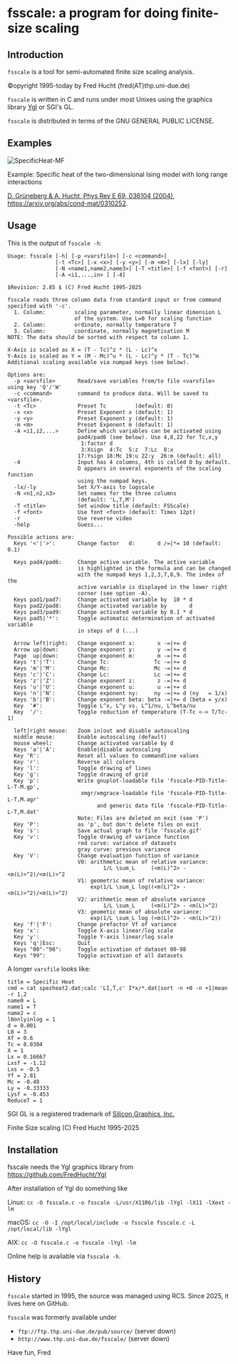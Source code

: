 # fsscale: a program for doing finite-size scaling

## Introduction

`fsscale` is a tool for semi-automated finite size scaling analysis.

&copy;opyright 1995-today by Fred Hucht (fred(AT)thp.uni-due.de)

`fsscale` is written in C and runs under most Unixes using the graphics library <a href="https://github.com/FredHucht/Ygl">Ygl</a> or SGI's GL. 

`fsscale` is distributed in terms of the GNU GENERAL PUBLIC LICENSE. 

## Examples

![SpecificHeat-MF](https://github.com/user-attachments/assets/16c6ee5f-348d-42a9-bfc4-913df4ea0cec)

Example: Specific heat of the two-dimensional Ising model with long range interactions

<a href="https://doi.org/10.1103/PhysRevE.69.036104">D. Grüneberg & A. Hucht, Phys Rev E 69, 036104 (2004)</a>, https://arxiv.org/abs/cond-mat/0310252.

## Usage
This is the output of `fsscale -h`:
```
Usage: fsscale [-h] [-p <varsfile>] [-c <command>]
               [-t <Tc>] [-x <x>] [-y <y>] [-m <m>] [-lx] [-ly]
               [-N <name1,name2,name3>] [-T <title>] [-f <font>] [-r]
               [-A <i1,...,in> ] [-4]

$Revision: 2.85 $ (C) Fred Hucht 1995-2025

fsscale reads three column data from standard input or from command specified with '-c'.
  1. Column:         scaling parameter, normally linear dimension L
                     of the system. Use L=0 for scaling function
  2. Column:         ordinate, normally temperature T
  3. Column:         coordinate, normally magnetisation M
NOTE: The data should be sorted with respect to column 1.

X-Axis is scaled as X = (T - Tc)^z * (L - Lc)^x      
Y-Axis is scaled as Y = (M - Mc)^u * (L - Lc)^y * (T - Tc)^m
Additional scaling available via numpad keys (see below).

Options are:
  -p <varsfile>       Read/save variables from/to file <varsfile> using key 'Q'/'W'
  -c <command>        command to produce data. Will be saved to <varsfile>.
  -t <Tc>             Preset Tc         (default: 0)
  -x <x>              Preset Exponent x (default: 1)
  -y <y>              Preset Exponent y (default: 1)
  -m <m>              Preset Exponent m (default: 1)
  -A <i1,i2,...>      Define which variables can be activated using
                      pad4/pad6 (see below). Use 4,8,22 for Tc,x,y
                       1:factor d
                       3:Xsign  4:Tc  5:z  7:Lc  8:x
                      17:Ysign 18:Mc 19:u 22:y  26:m (default: all)
  -4                  Input has 4 columns, 4th is called D by default.
                      D appears in several exponents of the scaling function
                      using the numpad keys.
  -lx/-ly             Set X/Y-axis to logscale
  -N <n1,n2,n3>       Set names for the three columns
                      (default: 'L,T,M')
  -T <title>          Set window title (default: FSScale)
  -f <font>           Use font <font> (default: Times 12pt)
  -r                  Use reverse video
  -help               Guess...

Possible actions are:
  Keys '<'|'>':       Change factor   d:       d /=|*= 10 (default: 0.1)

  Keys pad4/pad6:     Change active variable. The active variable
                      is highlighted in the formula and can be changed
                      with the numpad keys 1,2,3,7,8,9. The index of the
                      active variable is displayed in the lower right
                      corner (see option -A).
  Keys pad1/pad7:     Change activated variable by  10 * d
  Keys pad2/pad8:     Change activated variable by       d
  Keys pad3/pad9:     Change activated variable by 0.1 * d
  Keys pad5|'*':      Toggle automatic determination of activated variable
                      in steps of d (...)

  Arrow left|right:   Change exponent x:       x -=|+= d
  Arrow up|down:      Change exponent y:       y -=|+= d
  Page  up|down:      Change exponent m:       m -=|+= d
  Keys 't'|'T':       Change Tc:              Tc -=|+= d
  Keys 'm'|'M':       Change Mc:              Mc -=|+= d
  Keys 'c'|'C':       Change Lc:              Lc -=|+= d
  Keys 'z'|'Z':       Change exponent z:       z -=|+= d
  Keys 'u'|'U':       Change exponent u:       u -=|+= d
  Keys 'n'|'N':       Change exponent ny:     ny -=|+= d (ny   = 1/x)
  Keys 'b'|'B':       Change exponent beta: beta -=|+= d (beta = y/x)
  Key  '#':           Toggle L^x, L^y vs. L^1/nu, L^beta/nu
  Key  '/':           Toggle reduction of temperature (T-Tc <-> T/Tc-1)

  left|right mouse:   Zoom in|out and disable autoscaling
  middle mouse:       Enable autoscaling (default)
  mouse wheel:        Change activated variable by d
  Keys 'a'|'A':       Enable|disable autoscaling
  Key 'R':            Reset all values to commandline values
  Key 'r':            Reverse all colors
  Key 'l':            Toggle drawing of lines
  Key 'g':            Toggle drawing of grid
  Key 'p':            Write gnuplot-loadable file 'fsscale-PID-Title-L-T-M.gp',
                       xmgr/xmgrace-loadable file 'fsscale-PID-Title-L-T,M.agr'
                            and generic data file 'fsscale-PID-Title-L-T,M.dat'
                      Note: Files are deleted on exit (see 'P')
  Key 'P':            as 'p', but don't delete files on exit
  Key 's':            Save actual graph to file 'fsscale.gif'
  Key 'v':            Toggle drawing of variance function
                      red curve: variance of datasets
                      gray curve: previous variance
  Key 'V':            Change evaluation function of variance
                      V0: arithmetic mean of relative variance:
                              1/L \sum_L     (<m(L)^2> - <m(L)>^2)/<m(L)>^2
                      V1: geometric mean of relative variance:
                          exp(1/L \sum_L log((<m(L)^2> - <m(L)>^2)/<m(L)>^2)
                      V2: arithmetic mean of absolute variance
                              1/L \sum_L     (<m(L)^2> - <m(L)>^2)
                      V3: geometic mean of absolute variance:
                          exp(1/L \sum_L log (<m(L)^2> - <m(L)>^2))
  Key 'f'|'F':        Change prefactor Vf of variance
  Key 'x':            Toggle X-axis linear/log scale
  Key 'y':            Toggle Y-axis linear/log scale
  Keys 'q'|Esc:       Quit
  Keys "00"-"98":     Toggle activation of dataset 00-98
  Keys "99":          Toggle activation of all datasets
```
A longer `varsfile` looks like:
```
title = Specific Heat
cmd = cat spezheat2.dat;calc 'LI,T,c' I*x/*.dat|sort -n +0 -n +1|mean -r 1,2
name0 = L
name1 = T
name2 = c
l0onlyinlog = 1
d = 0.001
L0 = 3
Xf = 0.6
Tc = 8.0304
X = 1
Lx = 0.16667
Lxsf = -1.12
Lxs = -0.5
Yf = 2.81
Mc = -0.48
Ly = -0.33333
Lysf = -0.453
ReduceT = 1
```

SGI GL is a registered trademark of <a href="http://www.sgi.com/">Silicon Graphics, Inc.</a>

Finite Size scaling (C) Fred Hucht 1995-2025

## Installation

fsscale needs the Ygl graphics library from https://github.com/FredHucht/Ygl

After installation of Ygl do something like

Linux: `cc -O fsscale.c -o fsscale -L/usr/X11R6/lib -lYgl -lX11 -lXext -lm`

macOS: `cc -O -I /opt/local/include -o fsscale fsscale.c -L /opt/local/lib -lYgl`

AIX:   `cc -O fsscale.c -o fsscale -lYgl -lm`

Online help is available via `fsscale -h`.

## History

`fsscale` started in 1995, the source was managed using RCS. Since 2025, it lives here on GitHub.

`fsscale` was formerly available under 
* `ftp://ftp.thp.uni-due.de/pub/source/` (server down)
* `http://www.thp.uni-due.de/fsscale/` (server down)

Have fun, Fred
